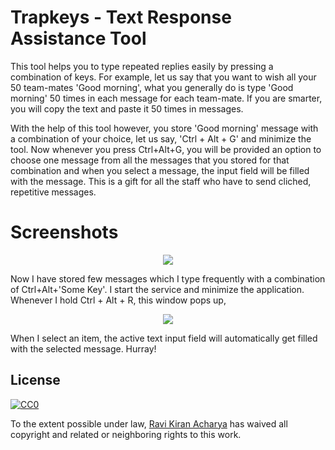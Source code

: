 # Trapkeys - Text Response Assistance Tool
This tool helps you to type repeated replies easily by pressing a combination of keys. For example, let us say that you want to wish all your 50 team-mates 'Good morning', what you generally do is type 'Good morning' 50 times in each message for each team-mate. If you are smarter, you will copy the text and paste it 50 times in messages.

With the help of this tool however, you store 'Good morning' message with a combination of your choice, let us say, 'Ctrl + Alt + G' and minimize the tool. Now whenever you press Ctrl+Alt+G, you will be provided an option to choose one message from all the messages that you stored for that combination and when you select a message, the input field will be filled with the message.
This is a gift for all the staff who have to send cliched, repetitive messages.


# Screenshots
<p align="center">
<img src ="http://i.imgur.com/yWG0BSt.png" />
</p>


Now I have stored few messages which I type frequently with a combination of Ctrl+Alt+'Some Key'. I start the service and minimize the application.
Whenever I hold Ctrl + Alt + R, this window pops up,

<p align="center">
<img src ="http://i.imgur.com/bSh7T5I.png" />
</p>


When I select an item, the active text input field will automatically get filled with the selected message.
Hurray!

## License

[![CC0](https://licensebuttons.net/p/zero/1.0/88x31.png)](https://creativecommons.org/publicdomain/zero/1.0/)

To the extent possible under law, [Ravi Kiran Acharya](https://github.com/ravikiranacharya) has waived all copyright and related or neighboring rights to this work.
